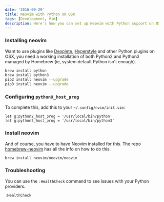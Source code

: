 ```yaml
---
date: '2016-09-29'
title: Neovim with Python on OSX
tags: [Development, Vim]
description: Here's how you can set up Neovim with Python support on OSX.
---
```


### Installing neovim

<!-- {.-literate-style} -->

Want to use plugins like [Deoplete](https://github.com/Shougo/deoplete.nvim), [Hyperstyle](http://ricostacruz.com/vim-hyperstyle) and other Python plugins on OSX, you need a working installation of both Python2 and Python3 managed by Homebrew (ie, system default Python isn't enough).

```bash
brew install python
brew install python3
pip2 install neovim --upgrade
pip3 install neovim --upgrade
```

### Configuring `pythonX_host_prog`

<!-- {.-literate-style} -->

To complete this, add this to your `~/.config/nvim/init.vim`:

```vim
let g:python2_host_prog = '/usr/local/bin/python'
let g:python3_host_prog = '/usr/local/bin/python3'
```

### Install neovim

<!-- {.-literate-style} -->

And of course, you have to have Neovim installed for this. The repo [homebrew-neovim](https://github.com/neovim/homebrew-neovim) has all the info on how to do this.

```bash
brew install neovim/neovim/neovim
```

### Troubleshooting

<!-- {.-literate-style} -->

You can use the `:HealthCheck` command to see issues with your Python providers.

```vim
:HealthCheck
```
